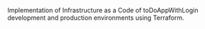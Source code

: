 Implementation of Infrastructure as a Code of toDoAppWithLogin development and production environments using Terraform.
